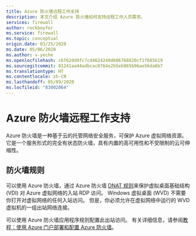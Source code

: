 ```yaml
---
title: Azure 防火墙远程工作支持
description: 本文介绍 Azure 防火墙如何支持远程工作人员需求。
services: firewall
author: rockboyfor
ms.service: firewall
ms.topic: conceptual
origin.date: 03/25/2020
ms.date: 05/06/2020
ms.author: v-yeche
ms.openlocfilehash: c6f62dd9fc7cd4624240d606768820cf1f685b19
ms.sourcegitcommit: 81241aa44adbcac0764e2b5eb865b96ae56da6b7
ms.translationtype: HT
ms.contentlocale: zh-CN
ms.lasthandoff: 05/09/2020
ms.locfileid: "83002064"
---
```

# <a name="azure-firewall-remote-work-support"></a>Azure 防火墙远程工作支持

Azure 防火墙是一种基于云的托管网络安全服务，可保护 Azure 虚拟网络资源。 它是一个服务形式的完全有状态防火墙，具有内置的高可用性和不受限制的云可伸缩性。 

## <a name="firewall-rules"></a>防火墙规则

可以使用 Azure 防火墙，通过 Azure 防火墙 [DNAT 规则](rule-processing.md)来保护虚拟桌面基础结构 (VDI) 对 Azure 虚拟网络的入站 RDP 访问。 Windows 虚拟桌面 (WVD) 不需要你打开对虚拟网络的任何入站访问。 但是，你必须允许在虚拟网络中运行的 WVD 虚拟机的一组出站网络连接。

<!--Not Avaiable on [What is Windows Virtual Desktop?](../virtual-desktop/overview.md#requirements)-->

可以使用 Azure 防火墙应用程序规则配置此出站访问。 有关详细信息，请参阅[教程：使用 Azure 门户部署和配置 Azure 防火墙](tutorial-firewall-deploy-portal.md)。

<!--Not Available on ## Next steps-->

<!--Not Available on [Windows Virtual Desktop](/virtual-desktop/)-->

<!-- Update_Description: new article about remote work support -->
<!--NEW.date: 04/06/2020-->